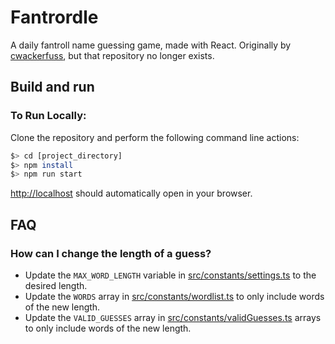 # Fantrordle

A daily fantroll name guessing game, made with React. Originally by [cwackerfuss](https://github.com/cwackerfuss), but that repository no longer exists.

## Build and run

### To Run Locally:

Clone the repository and perform the following command line actions:

```bash
$> cd [project_directory]
$> npm install
$> npm run start
```

[http://localhost](http://localhost) should automatically open in your browser.

## FAQ

### How can I change the length of a guess?

- Update the `MAX_WORD_LENGTH` variable in [src/constants/settings.ts](src/constants/settings.ts) to the desired length.
- Update the `WORDS` array in [src/constants/wordlist.ts](src/constants/wordlist.ts) to only include words of the new length.
- Update the `VALID_GUESSES` array in [src/constants/validGuesses.ts](src/constants/validGuesses.ts) arrays to only include words of the new length.